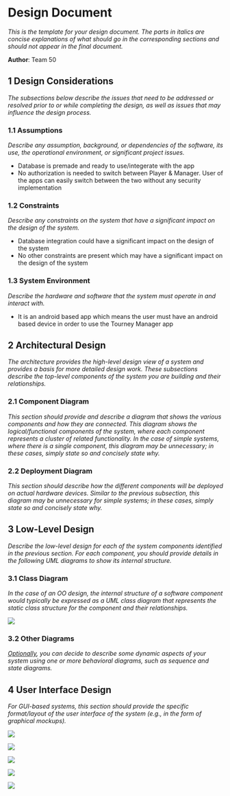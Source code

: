 # Design Document

*This is the template for your design document. The parts in italics are concise explanations of what should go in the corresponding sections and should not appear in the final document.*

**Author**: Team 50

## 1 Design Considerations

*The subsections below describe the issues that need to be addressed or resolved prior to or while completing the design, as well as issues that may influence the design process.*

### 1.1 Assumptions

*Describe any assumption, background, or dependencies of the software, its use, the operational environment, or significant project issues.*

  -  Database is premade and ready to use/integerate with the app
  -  No authorization is needed to switch between Player & Manager. User of the apps can easily switch between the two without any security implementation

### 1.2 Constraints

*Describe any constraints on the system that have a significant impact on the design of the system.*

  - Database integration could have a significant impact on the design of the system
  - No other constraints are present which may have a significant impact on the design of the system

### 1.3 System Environment

*Describe the hardware and software that the system must operate in and interact with.*

  - It is an android based app which means the user must have an android based device in order to use the Tourney Manager app

## 2 Architectural Design

*The architecture provides the high-level design view of a system and provides a basis for more detailed design work. These subsections describe the top-level components of the system you are building and their relationships.*

### 2.1 Component Diagram

*This section should provide and describe a diagram that shows the various components and how they are connected. This diagram shows the logical/functional components of the system, where each component represents a cluster of related functionality. In the case of simple systems, where there is a single component, this diagram may be unnecessary; in these cases, simply state so and concisely state why.*

### 2.2 Deployment Diagram

*This section should describe how the different components will be deployed on actual hardware devices. Similar to the previous subsection, this diagram may be unnecessary for simple systems; in these cases, simply state so and concisely state why.*

## 3 Low-Level Design

*Describe the low-level design for each of the system components identified in the previous section. For each component, you should provide details in the following UML diagrams to show its internal structure.*

### 3.1 Class Diagram

*In the case of an OO design, the internal structure of a software component would typically be expressed as a UML class diagram that represents the static class structure for the component and their relationships.*

![](https://github.gatech.edu/gt-omscs-se-2017spring/6300Spring17Team50/blob/master/GroupProject/Design-Team/team.jpg)

### 3.2 Other Diagrams

*<u>Optionally</u>, you can decide to describe some dynamic aspects of your system using one or more behavioral diagrams, such as sequence and state diagrams.*

## 4 User Interface Design
*For GUI-based systems, this section should provide the specific format/layout of the user interface of the system (e.g., in the form of graphical mockups).*

![](https://github.gatech.edu/gt-omscs-se-2017spring/6300Spring17Team50/blob/master/GroupProject/Docs/UserInterface_jpeg/user_interface_1.jpg)

![](https://github.gatech.edu/gt-omscs-se-2017spring/6300Spring17Team50/blob/master/GroupProject/Docs/UserInterface_jpeg/user_interface_2.jpg)

![](https://github.gatech.edu/gt-omscs-se-2017spring/6300Spring17Team50/blob/master/GroupProject/Docs/UserInterface_jpeg/user_interface_3.jpg)

![](https://github.gatech.edu/gt-omscs-se-2017spring/6300Spring17Team50/blob/master/GroupProject/Docs/UserInterface_jpeg/user_interface_4.jpg)

![](https://github.gatech.edu/gt-omscs-se-2017spring/6300Spring17Team50/blob/master/GroupProject/Docs/UserInterface_jpeg/user_interface_5.jpg)

